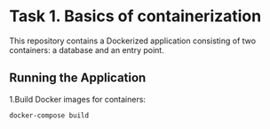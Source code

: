 # Task 1. Basics of containerization

This repository contains a Dockerized application consisting of two containers: a database and an entry point.

## Running the Application

1.Build Docker images for containers:

```bash
docker-compose build
